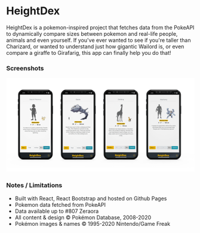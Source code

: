 # HeightDex

HeightDex is a pokemon-inspired project that fetches data from the PokeAPI to dynamically compare sizes between pokemon and real-life people, animals and even yourself. If you've ever wanted to see if you're taller than Charizard, or wanted to understand just how gigantic Wailord is, or even compare a giraffe to Girafarig, this app can finally help you do that!

### Screenshots

![](public/images/HeightDex_Screenshots.jpg)

### Notes / Limitations

- Built with React, React Bootstrap and hosted on Github Pages
- Pokemon data fetched from PokeAPI
- Data available up to #807 Zeraora
- All content & design © Pokémon Database, 2008-2020
- Pokémon images & names © 1995-2020 Nintendo/Game Freak
